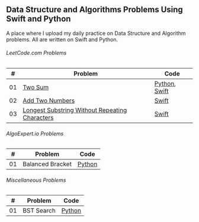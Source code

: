 ## Data Structure and Algorithms Problems Using Swift and Python

A place where I upload my daily practice on Data Structure and Algorithm problems. All are written on Swift and Python.


######  LeetCode.com Problems

| # | Problem | Code |
|---| ----- | -------- |
|01| [Two Sum](https://leetcode.com/problems/two-sum/)| [Python](leetcode.com/python/%231%20-%20Two%20Sum.py), [Swift](leetcode.com/swift/%231%20-%20Two%20Sum.swift)|
|02| [Add Two Numbers](https://leetcode.com/problems/add-two-numbers/)| [Swift](leetcode.com/swift/%232%20-%20Add%20Two%20Numbers.swift)|
|03| [Longest Substring Without Repeating Characters](https://leetcode.com/problems/longest-substring-without-repeating-characters/)| [Swift](leetcode.com/swift/%233%20-%20Longest%20Substring%20Without%20Repeating%20Characters.swift)|


######   AlgoExpert.io Problems
| # | Problem | Code |
|---| ----- | -------- |
|01| Balanced Bracket| [Python](algoexpert.io/python/Balanced_Bracket.py)|


######   Miscellaneous Problems
| # | Problem | Code |
|---| ----- | -------- |
|01| BST Search| [Python](miscellaneous/python/BST_Search.py)|


